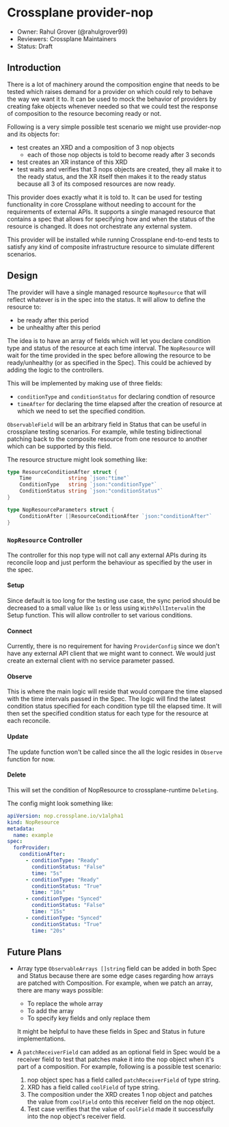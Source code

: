 # Crossplane provider-nop

* Owner: Rahul Grover (@rahulgrover99)
* Reviewers: Crossplane Maintainers
* Status: Draft

## Introduction

There is a lot of machinery around the composition engine that needs to be
tested which raises demand for a provider on which could rely to behave the way
we want it to. It can be used to mock the behavior of providers by creating fake
objects whenever needed so that we could test the response of composition to the
resource becoming ready or not. 

Following is a very simple possible test scenario we might use provider-nop and
its objects for:
- test creates an XRD and a composition of 3 nop objects
  - each of those nop objects is told to become ready after 3 seconds
- test creates an XR instance of this XRD
- test waits and verifies that 3 nops objects are created, they all make it to
  the ready status, and the XR itself then makes it to the ready status because
all 3 of its composed resources are now ready.

This provider does exactly what it is told to. It can be used for testing
functionality in core Crossplane without needing to account for the requirements
of external APIs. It supports a single managed resource that contains a spec
that allows for specifying how and when the status of the resource is changed.
It does not orchestrate any external system. 

This provider will be installed while running Crossplane end-to-end tests to
satisfy any kind of composite infrastructure resource to simulate different
scenarios. 

## Design

The provider will have a single managed resource `NopResource` that will reflect
whatever is in the spec into the status. It will allow to define the resource
to:
- be ready after this period
- be unhealthy after this period

The idea is to have an array of fields which will let you declare condition type
and status of the resource at each time interval. The `NopResource` will wait
for the time provided in the spec before allowing the resource to be
ready/unhealthy (or as specified in the Spec). This could be achieved by adding
the logic to the controllers. 

This will be implemented by making use of three fields:
- `conditionType` and `conditionStatus` for declaring condtion of resource
- `timeAfter` for declaring the time elapsed after the creation of resource at
  which we need to set the specified condition.

`ObservableField` will be an arbitrary field in Status that can be useful in
crossplane testing scenarios. For example, while testing bidirectional patching
back to the composite resource from one resource to another which can be
supported by this field. 

The resource structure might look something like: 
```go 
type ResourceConditionAfter struct {
	Time            string `json:"time"`
	ConditionType   string `json:"conditionType"`
	ConditionStatus string `json:"conditionStatus"`
}

type NopResourceParameters struct {
	ConditionAfter []ResourceConditionAfter `json:"conditionAfter"`
}
```

### `NopResource` Controller

The controller for this nop type will not call any external APIs during its
reconcile loop and just perform the behaviour as specified by the user in the
spec. 

#### Setup 
Since default is too long for the testing use case, the sync period
should be decreased to a small value like `1s` or less using
`WithPollInterval`in the Setup function. This will allow controller to set
various conditions.

#### Connect 
Currently, there is no requirement for having `ProviderConfig`
since we don't have any external API client that we might want to connect. We
would just create an external client with no service parameter passed. 

#### Observe 
This is where the main logic will reside that would compare the time elapsed
with the time intervals passed in the Spec. The logic will find the latest
condition status specified for each condition type till the elapsed time. It
will then set the specified condition status for each type for the resource
at each reconcile.

#### Update 
The update function won't be called since the all the logic resides
in `Observe` function for now.

#### Delete 
This will set the condition of NopResource to crossplane-runtime `Deleting`. 

The config might look something like:

```yaml 
apiVersion: nop.crossplane.io/v1alpha1
kind: NopResource
metadata:
  name: example
spec:
  forProvider:
    conditionAfter:
      - conditionType: "Ready"
        conditionStatus: "False"
        time: "5s"
      - conditionType: "Ready"
        conditionStatus: "True"
        time: "10s"
      - conditionType: "Synced"
        conditionStatus: "False"
        time: "15s"
      - conditionType: "Synced"
        conditionStatus: "True"
        time: "20s"
```

## Future Plans
- Array type `ObservableArrays []string` field can be added in both Spec and
  Status because there are some edge cases regarding how arrays are patched with
Composition. For example, when we patch an array, there are many ways possible:
    - To replace the whole array
    - To add the array
    - To specify key fields and only replace them

  It might be helpful to have these fields in Spec and Status in future
implementations.

- A `patchReceiverField` can added as an optional field in Spec would be a
  receiver field to test that patches make it into the nop object when it's part
of a composition. For example, following is a possible test scenario:
  1. nop object spec has a field called `patchReceiverField` of type string.
  2. XRD has a field called `coolField` of type string.
  3. The composition under the XRD creates 1 nop object and patches the value
from `coolField` onto this receiver field on the nop object.
  4. Test case verifies that the value of `coolField` made it successfully into
the nop object's receiver field.
